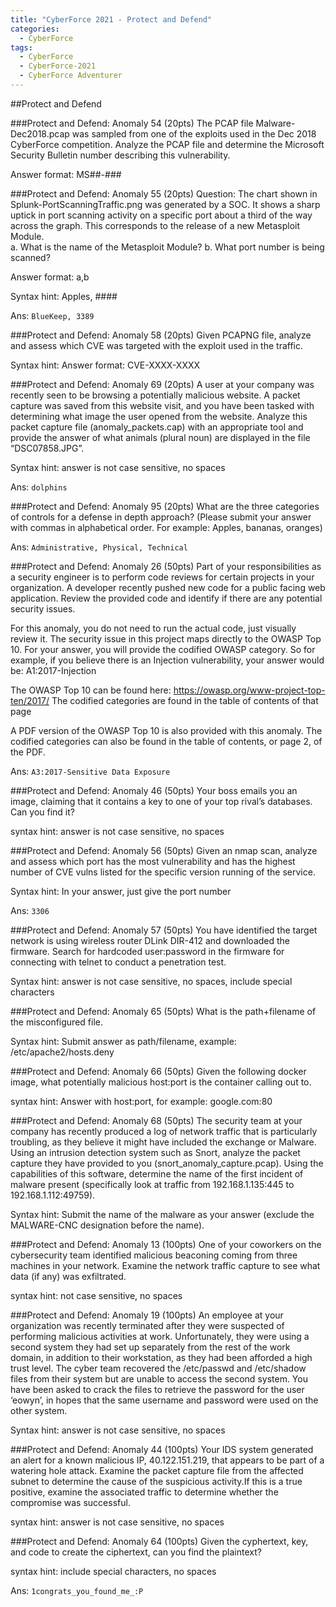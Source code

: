 ```yaml
---
title: "CyberForce 2021 - Protect and Defend"
categories:
  - CyberForce
tags:
  - CyberForce
  - CyberForce-2021
  - CyberForce Adventurer
---
```


##Protect and Defend

###Protect and Defend: Anomaly 54 (20pts)
The PCAP file Malware-Dec2018.pcap was sampled from one of the exploits used in the Dec 2018 CyberForce competition.  Analyze the PCAP file and determine the Microsoft Security Bulletin number describing this vulnerability.

Answer format: MS##-###

###Protect and Defend: Anomaly 55 (20pts)
Question:  The chart shown in Splunk-PortScanningTraffic.png was generated by a SOC. It shows a sharp uptick in port scanning activity on a specific port about a third of the way across the graph.  This corresponds to the release of a new Metasploit Module.  
a. What is the name of the Metasploit Module?
b. What port number is being scanned?

Answer format: a,b

Syntax hint: Apples, ####

Ans: `BlueKeep, 3389`

###Protect and Defend: Anomaly 58 (20pts)
Given PCAPNG file, analyze and assess which CVE was targeted with the exploit used in the traffic.

Syntax hint: Answer format: CVE-XXXX-XXXX

###Protect and Defend: Anomaly 69 (20pts)
A user at your company was recently seen to be browsing a potentially malicious website. A packet capture was saved from this website visit, and you have been tasked with determining what image the user opened from the website. Analyze this packet capture file (anomaly_packets.cap) with an appropriate tool and provide the answer of what animals (plural noun) are displayed in the file “DSC07858.JPG”.

Syntax hint: answer is not case sensitive, no spaces

Ans: `dolphins`

###Protect and Defend: Anomaly 95 (20pts)
What are the three categories of controls for a defense in depth approach? (Please submit your answer with commas in alphabetical order. For example: Apples, bananas, oranges)

Ans: `Administrative, Physical, Technical`

###Protect and Defend: Anomaly 26 (50pts)
Part of your responsibilities as a security engineer is to perform code reviews for certain projects in your organization. A developer recently pushed new code for a public facing web application. Review the provided code and identify if there are any potential security issues.

For this anomaly, you do not need to run the actual code, just visually review it. The security issue in this project maps directly to the OWASP Top 10. For your answer, you will provide the codified OWASP category. So for example, if you believe there is an Injection vulnerability, your answer would be: A1:2017-Injection

The OWASP Top 10 can be found here: https://owasp.org/www-project-top-ten/2017/
The codified categories are found in the table of contents of that page

A PDF version of the OWASP Top 10 is also provided with this anomaly. The codified categories can also be found in the table of contents, or page 2, of the PDF. 

Ans: `A3:2017-Sensitive Data Exposure`

###Protect and Defend: Anomaly 46 (50pts)
Your boss emails you an image, claiming that it contains a key to one of your top rival’s databases. Can you find it?

syntax hint: answer is not case sensitive, no spaces

###Protect and Defend: Anomaly 56 (50pts)
Given an nmap scan, analyze and assess which port has the most vulnerability and has the highest number of CVE vulns listed for the specific version running of the service.

Syntax hint: In your answer, just give the port number

Ans: `3306`

###Protect and Defend: Anomaly 57 (50pts)
You have identified the target network is using wireless router DLink DIR-412 and downloaded the firmware. Search for hardcoded user:password in the firmware for connecting with telnet to conduct a penetration test.

Syntax hint: answer is not case sensitive, no spaces, include special characters

###Protect and Defend: Anomaly 65 (50pts)
What is the path+filename of the misconfigured file.

Syntax hint: Submit answer as path/filename, example: /etc/apache2/hosts.deny

###Protect and Defend: Anomaly 66 (50pts)
Given the following docker image, what potentially malicious host:port is the container calling out to.

syntax hint: Answer with host:port, for example: google.com:80

###Protect and Defend: Anomaly 68 (50pts)
The security team at your company has recently produced a log of network traffic that is particularly troubling, as they believe it might have included the exchange or Malware. Using an intrusion detection system such as Snort, analyze the packet capture they have provided to you (snort_anomaly_capture.pcap). Using the capabilities of this software, determine the name of the first incident of malware present (specifically look at traffic from 192.168.1.135:445 to 192.168.1.112:49759). 

Syntax hint: Submit the name of the malware as your answer (exclude the MALWARE-CNC designation before the name).

###Protect and Defend: Anomaly 13 (100pts)
One of your coworkers on the cybersecurity team identified malicious beaconing coming from three machines in your network.  Examine the network traffic capture to see what data (if any) was exfiltrated.

syntax hint: not case sensitive, no spaces

###Protect and Defend: Anomaly 19 (100pts)
An employee at your organization was recently terminated after they were suspected of performing malicious activities at work. Unfortunately, they were using a second system they had set up separately from the rest of the work domain, in addition to their workstation, as they had been afforded a high trust level. The cyber team recovered the /etc/passwd and /etc/shadow files from their system but are unable to access the second system. You have been asked to crack the files to retrieve the password for the user ‘eowyn’, in hopes that the same username and password were used on the other system.

Syntax hint: answer is not case sensitive, no spaces

###Protect and Defend: Anomaly 44 (100pts)
Your IDS system generated an alert for a known malicious IP, 40.122.151.219, that appears to be part of a watering hole attack. Examine the packet capture file from the affected subnet to determine the cause of the suspicious activity.If this is a true positive, examine the associated traffic to determine whether the compromise was successful.

syntax hint: answer is not case sensitive, no spaces

###Protect and Defend: Anomaly 64 (100pts)
Given the cyphertext, key, and code to create the ciphertext, can you find the plaintext?

syntax hint: include special characters, no spaces

Ans: `1congrats_you_found_me_:P`